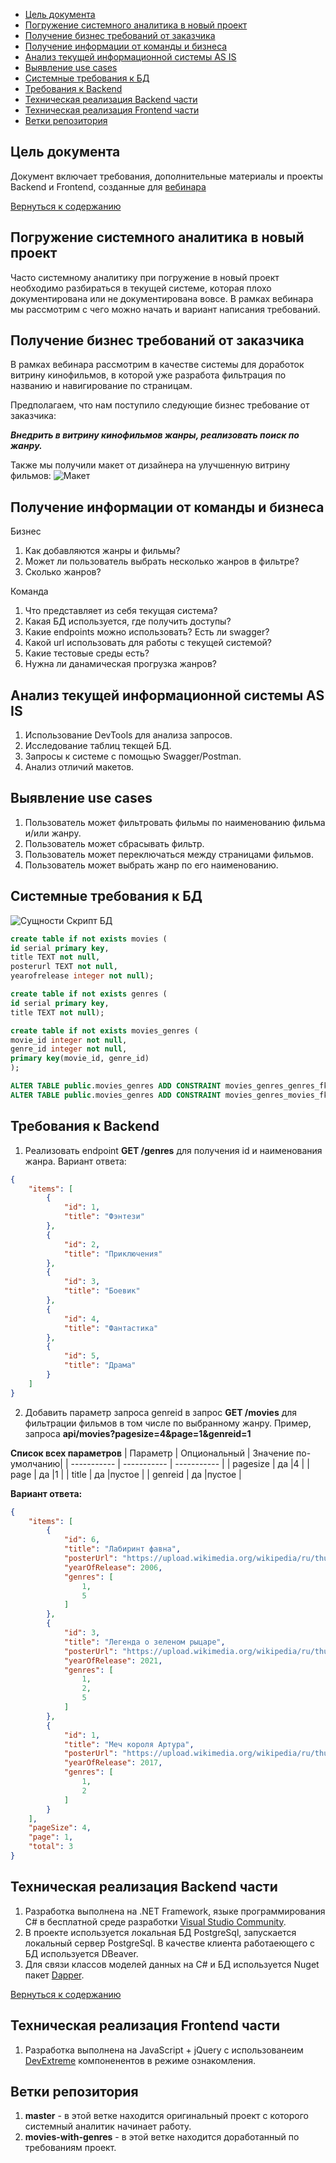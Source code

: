  <a name="thetableofcontents"></a>
- [Цель документа](#цель-документа)
- [Погружение системного аналитика в новый проект](#погружение-системного-аналитика-в-новый-проект)
- [Получение бизнес требований от заказчика](#получение-бизнес-требований-от-заказчика)
- [Получение информации от команды и бизнеса](#получение-информации-от-команды-и-бизнеса)
- [Анализ текущей информационной системы AS IS](#анализ-текущей-информационной-системы-as-is)
- [Выявление use cases](#выявление-use-cases)
- [Системные требования к БД](#системные-требования-к-бд)
- [Требования к Backend](#требования-к-backend)
- [Техническая реализация Backend части](#техническая-реализация-backend-части)
- [Техническая реализация Frontend части](#техническая-реализация-frontend-части)
- [Ветки репозитория](#ветки-репозитория)

## Цель документа

Документ включает требования, дополнительные материалы и проекты Backend и Frontend, созданные для [вебинара](https://evapps.timepad.ru/event/3003056/)

[Вернуться к содержанию](#thetableofcontents)


## Погружение системного аналитика в новый проект
Часто системному аналитику при погружение в новый проект необходимо разбираться в текущей системе, которая плохо документирована или не документирована вовсе. В рамках вебинара мы рассмотрим с чего можно начать и вариант написания требований. 

## Получение бизнес требований от заказчика
В рамках вебинара рассмотрим в качестве системы для доработок витрину кинофильмов, в которой уже разработа фильтрация по названию и навигирование по страницам. 

Предполагаем, что нам поступило следующие бизнес требование от заказчика: 

***Внедрить в витрину кинофильмов жанры, реализовать поиск по жанру.*** 

Также мы получили макет от дизайнера на улучшенную витрину фильмов:
![Макет](Images/Design.png)

## Получение информации от команды и бизнеса

Бизнес
1. Как добавляются жанры и фильмы?   
2. Может ли пользователь выбрать несколько жанров в фильтре?
3. Сколько жанров?

Команда
1. Что представляет из себя текущая система?
2. Какая БД используется, где получить доступы?
3. Какие endpoints можно использовать? Есть ли swagger?
4. Какой url использовать для работы с текущей системой?
5. Какие тестовые среды есть?
6. Нужна ли данамическая прогрузка жанров?


## Анализ текущей информационной системы AS IS

1. Использование DevTools для анализа запросов.
2. Исследование таблиц текщей БД.
3. Запросы к системе с помощью Swagger/Postman.
4. Анализ отличий макетов.

## Выявление use cases
1. Пользователь может фильтровать фильмы по наименованию фильма и/или жанру.
2. Пользователь может сбрасывать фильтр.
3. Пользователь может переключаться между страницами фильмов.
4. Пользователь может выбрать жанр по его наименованию.

## Системные требования к БД
![Сущности](Images/Entities.png)
Скрипт БД

```sql
create table if not exists movies (
id serial primary key,
title TEXT not null,
posterurl TEXT not null,
yearofrelease integer not null);

create table if not exists genres (
id serial primary key,
title TEXT not null);

create table if not exists movies_genres (
movie_id integer not null,
genre_id integer not null,
primary key(movie_id, genre_id)
);

ALTER TABLE public.movies_genres ADD CONSTRAINT movies_genres_genres_fk FOREIGN KEY (genre_id) REFERENCES public.genres(id);
ALTER TABLE public.movies_genres ADD CONSTRAINT movies_genres_movies_fk FOREIGN KEY (movie_id) REFERENCES public.movies(id);
```

## Требования к Backend
1. Реализовать endpoint **GET /genres** для получения id и наименования жанра. 
   Вариант ответа: 
```json
{
    "items": [
        {
            "id": 1,
            "title": "Фэнтези"
        },
        {
            "id": 2,
            "title": "Приключения"
        },
        {
            "id": 3,
            "title": "Боевик"
        },
        {
            "id": 4,
            "title": "Фантастика"
        },
        {
            "id": 5,
            "title": "Драма"
        }
    ]
}
```
2. Добавить параметр запроса genreid в запрос **GET /movies** для фильтрации фильмов в том числе по выбранному жанру.
Пример, запроса **api/movies?pagesize=4&page=1&genreid=1**

**Список всех параметров**
| Параметр      | Опциональный | Значение по-умолчанию|
| -----------   | -----------  | -----------          |
| pagesize      | да           |4                     |
| page          | да           |1                     |
| title         | да           |пустое                |
| genreid       | да           |пустое                |


**Вариант ответа:**
```json
{
    "items": [
        {
            "id": 6,
            "title": "Лабиринт фавна",
            "posterUrl": "https://upload.wikimedia.org/wikipedia/ru/thumb/c/c7/El_laberinto_del_fauno_%28poster%29.jpg/200px-El_laberinto_del_fauno_%28poster%29.jpg",
            "yearOfRelease": 2006,
            "genres": [
                1,
                5
            ]
        },
        {
            "id": 3,
            "title": "Легенда о зеленом рыцаре",
            "posterUrl": "https://upload.wikimedia.org/wikipedia/ru/thumb/0/04/The-Green-Knight.jpg/211px-The-Green-Knight.jpg",
            "yearOfRelease": 2021,
            "genres": [
                1,
                2,
                5
            ]
        },
        {
            "id": 1,
            "title": "Меч короля Артура",
            "posterUrl": "https://upload.wikimedia.org/wikipedia/ru/thumb/c/c6/King_Arthur_Legend_of_the_Sword.jpg/202px-King_Arthur_Legend_of_the_Sword.jpg",
            "yearOfRelease": 2017,
            "genres": [
                1,
                2
            ]
        }
    ],
    "pageSize": 4,
    "page": 1,
    "total": 3
}
```


## Техническая реализация Backend части

1. Разработка выполнена на .NET Framework, языке программирования C# в бесплатной среде разработки [Visual Studio Community](https://visualstudio.microsoft.com/vs/community/).
2. В проекте используется локальная БД PostgreSql, запускается локальный сервер PostgreSql. В качестве клиента работаеющего с БД используется DBeaver. 
3. Для связи классов моделей данных на С# и БД используется Nuget пакет [Dapper](https://github.com/DapperLib/Dapper).

[Вернуться к содержанию](#thetableofcontents)

## Техническая реализация Frontend части

1. Разработка выполнена на JavaScript + jQuery с использованеим [DevExtreme](https://js.devexpress.com/) компоненентов в режиме ознакомления. 

## Ветки репозитория
1. **master** - в этой ветке находится оригинальный проект с которого системный аналитик начинает работу.
2. **movies-with-genres** - в этой ветке находится доработанный по требованиям проект.

